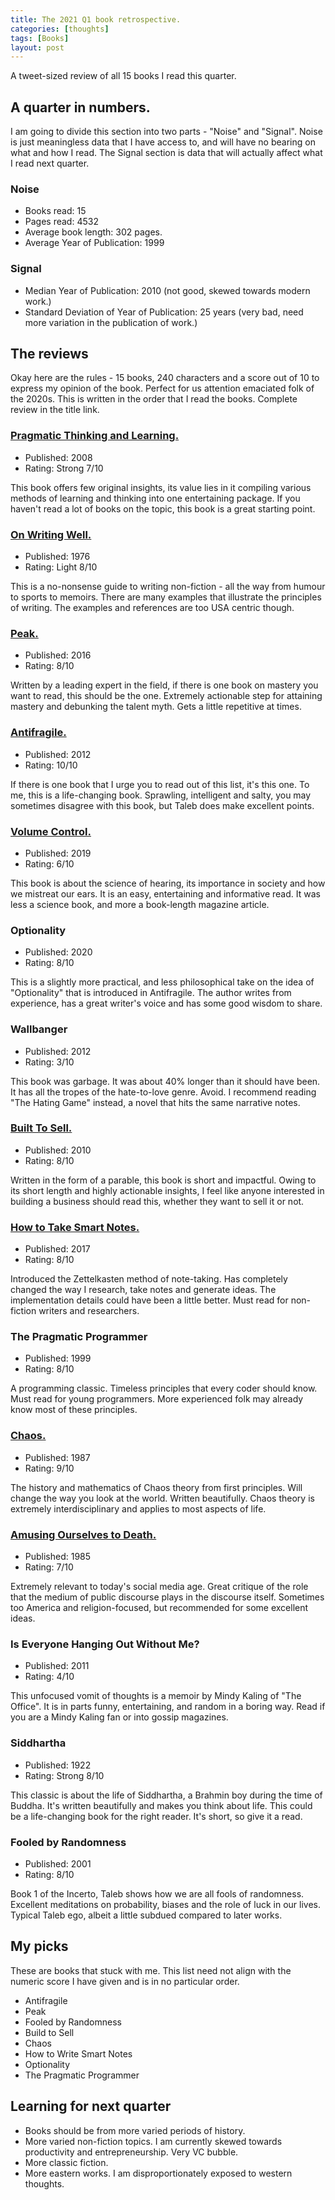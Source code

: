 ```yaml
---
title: The 2021 Q1 book retrospective.
categories: [thoughts]
tags: [Books]
layout: post
---
```


A tweet-sized review of all 15 books I read this quarter.

## A quarter in numbers.
 I am going to divide this section into two parts - "Noise" and "Signal". Noise is just meaningless data that I have access to, and will have no bearing on what and how I read. The Signal section is data that will actually affect what I read next quarter.

### Noise
- Books read: 15
- Pages read: 4532
- Average book length: 302 pages.
-  Average Year of Publication: 1999

### Signal
- Median Year of Publication: 2010 (not good, skewed towards modern work.)
- Standard Deviation of Year of Publication: 25 years (very bad, need more variation in the publication of work.)

## The reviews
Okay here are the rules - 15 books, 240 characters and a score out of 10 to express my opinion of the book. Perfect for us attention emaciated folk of the 2020s. This is written in the order that I read the books. Complete review in the title link.

### [Pragmatic Thinking and Learning.](https://advait.live/pragmatic-thinking/)
- Published: 2008
- Rating: Strong 7/10

This book offers few original insights, its value lies in it compiling various methods of learning and thinking into one entertaining package. If you haven't read a lot of books on the topic, this book is a great starting point. 

### [On Writing Well.](https://advait.live/writing-well/)
- Published: 1976
- Rating: Light 8/10

This is a no-nonsense guide to writing non-fiction - all the way from humour to sports to memoirs. There are many examples that illustrate the principles of writing. The examples and references are too USA centric though.

### [Peak.](https://advait.live/Peak/)
- Published: 2016
- Rating: 8/10

Written by a leading expert in the field, if there is one book on mastery you want to read, this should be the one. Extremely actionable step for attaining mastery and debunking the talent myth. Gets a little repetitive at times.

### [Antifragile.](https://advait.live/antifragile/)
- Published: 2012
- Rating: 10/10

If there is one book that I urge you to read out of this list, it's this one. To me, this is a life-changing book. Sprawling, intelligent and salty, you may sometimes disagree with this book, but Taleb does make excellent points. 

### [Volume Control.](https://advait.live/volume-control/)
- Published: 2019
- Rating: 6/10

This book is about the science of hearing, its importance in society and how we mistreat our ears. It is an easy, entertaining and informative read. It was less a science book, and more a book-length magazine article. 

### Optionality
- Published: 2020
- Rating: 8/10

This is a slightly more practical, and less philosophical take on the idea of "Optionality" that is introduced in Antifragile. The author writes from experience, has a great writer's voice and has some good wisdom to share.

### Wallbanger
- Published: 2012
- Rating: 3/10

This book was garbage. It was about 40% longer than it should have been. It has all the tropes of the hate-to-love genre. Avoid. I recommend reading "The Hating Game" instead, a novel that hits the same narrative notes. 

### [Built To Sell.](https://advait.live/build-to-sell/)
- Published: 2010
- Rating: 8/10

Written in the form of a parable, this book is short and impactful. Owing to its short length and highly actionable insights, I feel like anyone interested in building a business should read this, whether they want to sell it or not. 

###  [How to Take Smart Notes.](https://advait.live/how-to-take-smart-notes/)
- Published: 2017
- Rating: 8/10

Introduced the Zettelkasten method of note-taking. Has completely changed the way I research, take notes and generate ideas. The implementation details could have been a little better. Must read for non-fiction writers and researchers.

### The Pragmatic Programmer
- Published: 1999
- Rating: 8/10

A programming classic. Timeless principles that every coder should know. Must read for young programmers. More experienced folk may already know most of these principles.

### [Chaos.](https://advait.live/Chaos/)
- Published: 1987
- Rating: 9/10

The history and mathematics of Chaos theory from first principles. Will change the way you look at the world. Written beautifully. Chaos theory is extremely interdisciplinary and applies to most aspects of life.

### [Amusing Ourselves to Death.](https://advait.live/amusing-ourselves-to-death/)
- Published: 1985
- Rating: 7/10

Extremely relevant to today's social media age. Great critique of the role that the medium of public discourse plays in the discourse itself. Sometimes too America and religion-focused, but recommended for some excellent ideas.

### Is Everyone Hanging Out Without Me? 
- Published: 2011
- Rating: 4/10

This unfocused vomit of thoughts is a memoir by Mindy Kaling of "The Office". It is in parts funny, entertaining, and random in a boring way. Read if you are a Mindy Kaling fan or into gossip magazines.

### Siddhartha 
- Published: 1922
- Rating: Strong 8/10

This classic is about the life of Siddhartha, a Brahmin boy during the time of Buddha. It's written beautifully and makes you think about life. This could be a life-changing book for the right reader. It's short, so give it a read.

### Fooled by Randomness
- Published: 2001
- Rating: 8/10

Book 1 of the Incerto, Taleb shows how we are all fools of randomness. Excellent meditations on probability, biases and the role of luck in our lives. Typical Taleb ego, albeit a little subdued compared to later works.

## My picks
These are books that stuck with me. This list need not align with the numeric score I have given and is in no particular order.
- Antifragile
- Peak
- Fooled by Randomness
- Build to Sell
- Chaos
- How to Write Smart Notes
- Optionality
- The Pragmatic Programmer

## Learning for next quarter
- Books should be from more varied periods of history.
- More varied non-fiction topics. I am currently skewed towards productivity and entrepreneurship. Very VC bubble.
- More classic fiction.
- More eastern works. I am disproportionately exposed to western thoughts.